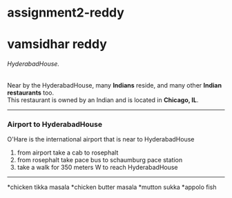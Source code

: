 # assignment2-reddy
# vamsidhar reddy
###### HyderabadHouse. 
Near by the HyderabadHouse, many **Indians** reside, and many other **Indian restaurants** too.</br> 
This restaurant is owned by an Indian and is located in **Chicago, IL**.

*** 

### Airport to HyderabadHouse
O'Hare is the international airport that is near to HyderabadHouse
1. from airport take a cab to rosephalt
2. from rosephalt take pace bus to schaumburg pace station 
3. take a walk for 350 meters W to reach HyderabadHouse

***
*chicken tikka masala
*chicken butter masala
*mutton sukka
*appolo fish